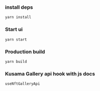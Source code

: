 ### install deps

```yarn install```

### Start ui

```yarn start```

### Production build

```yarn build```

### Kusama Gallery api hook with js docs

``` useNftGalleryApi ```
